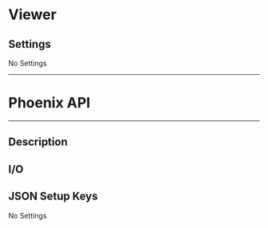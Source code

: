 # Viewer
## Settings
No Settings
___
# Phoenix API
___
## Description

## I/O

## JSON Setup Keys

No Settings